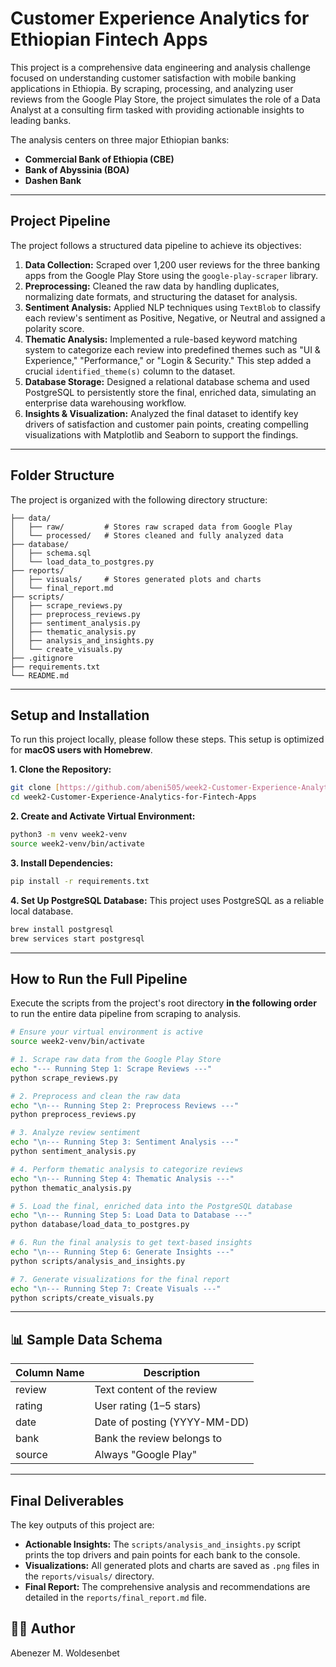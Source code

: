 # Customer Experience Analytics for Ethiopian Fintech Apps

This project is a comprehensive data engineering and analysis challenge focused on understanding customer satisfaction with mobile banking applications in Ethiopia. By scraping, processing, and analyzing user reviews from the Google Play Store, the project simulates the role of a Data Analyst at a consulting firm tasked with providing actionable insights to leading banks.

The analysis centers on three major Ethiopian banks:
- **Commercial Bank of Ethiopia (CBE)**
- **Bank of Abyssinia (BOA)**
- **Dashen Bank**

---

## Project Pipeline

The project follows a structured data pipeline to achieve its objectives:

1.  **Data Collection:** Scraped over 1,200 user reviews for the three banking apps from the Google Play Store using the `google-play-scraper` library.
2.  **Preprocessing:** Cleaned the raw data by handling duplicates, normalizing date formats, and structuring the dataset for analysis.
3.  **Sentiment Analysis:** Applied NLP techniques using `TextBlob` to classify each review's sentiment as Positive, Negative, or Neutral and assigned a polarity score.
4.  **Thematic Analysis:** Implemented a rule-based keyword matching system to categorize each review into predefined themes such as "UI & Experience," "Performance," or "Login & Security." This step added a crucial `identified_theme(s)` column to the dataset.
5.  **Database Storage:** Designed a relational database schema and used PostgreSQL to persistently store the final, enriched data, simulating an enterprise data warehousing workflow.
6.  **Insights & Visualization:** Analyzed the final dataset to identify key drivers of satisfaction and customer pain points, creating compelling visualizations with Matplotlib and Seaborn to support the findings.

---

## Folder Structure

The project is organized with the following directory structure:

```
├── data/
│   ├── raw/         # Stores raw scraped data from Google Play
│   └── processed/   # Stores cleaned and fully analyzed data
├── database/
│   ├── schema.sql
│   └── load_data_to_postgres.py
├── reports/
│   ├── visuals/     # Stores generated plots and charts
│   └── final_report.md
├── scripts/
│   ├── scrape_reviews.py
│   ├── preprocess_reviews.py
│   ├── sentiment_analysis.py
│   ├── thematic_analysis.py
│   ├── analysis_and_insights.py
│   └── create_visuals.py
├── .gitignore
├── requirements.txt
└── README.md
```

---

## Setup and Installation

To run this project locally, please follow these steps. This setup is optimized for **macOS users with Homebrew**.

**1. Clone the Repository:**
```bash
git clone [https://github.com/abeni505/week2-Customer-Experience-Analytics-for-Fintech-Apps.git](https://github.com/abeni505/week2-Customer-Experience-Analytics-for-Fintech-Apps.git)
cd week2-Customer-Experience-Analytics-for-Fintech-Apps
```

**2. Create and Activate Virtual Environment:**
```bash
python3 -m venv week2-venv
source week2-venv/bin/activate
```

**3. Install Dependencies:**
```bash
pip install -r requirements.txt
```

**4. Set Up PostgreSQL Database:**
This project uses PostgreSQL as a reliable local database.
```bash
brew install postgresql
brew services start postgresql
```

---

## How to Run the Full Pipeline

Execute the scripts from the project's root directory **in the following order** to run the entire data pipeline from scraping to analysis.

```bash
# Ensure your virtual environment is active
source week2-venv/bin/activate

# 1. Scrape raw data from the Google Play Store
echo "--- Running Step 1: Scrape Reviews ---"
python scrape_reviews.py

# 2. Preprocess and clean the raw data
echo "\n--- Running Step 2: Preprocess Reviews ---"
python preprocess_reviews.py

# 3. Analyze review sentiment
echo "\n--- Running Step 3: Sentiment Analysis ---"
python sentiment_analysis.py

# 4. Perform thematic analysis to categorize reviews
echo "\n--- Running Step 4: Thematic Analysis ---"
python thematic_analysis.py

# 5. Load the final, enriched data into the PostgreSQL database
echo "\n--- Running Step 5: Load Data to Database ---"
python database/load_data_to_postgres.py

# 6. Run the final analysis to get text-based insights
echo "\n--- Running Step 6: Generate Insights ---"
python scripts/analysis_and_insights.py

# 7. Generate visualizations for the final report
echo "\n--- Running Step 7: Create Visuals ---"
python scripts/create_visuals.py

```

---

## 📊 Sample Data Schema

| Column Name | Description                        |
|-------------|------------------------------------|
| review      | Text content of the review         |
| rating      | User rating (1–5 stars)            |
| date        | Date of posting (YYYY-MM-DD)       |
| bank        | Bank the review belongs to         |
| source      | Always "Google Play"               |

---


## Final Deliverables

The key outputs of this project are:

-   **Actionable Insights:** The `scripts/analysis_and_insights.py` script prints the top drivers and pain points for each bank to the console.
-   **Visualizations:** All generated plots and charts are saved as `.png` files in the `reports/visuals/` directory.
-   **Final Report:** The comprehensive analysis and recommendations are detailed in the `reports/final_report.md` file.

## 👨‍💻 Author

Abenezer M. Woldesenbet 